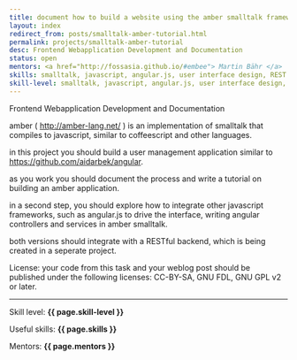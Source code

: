 ```yaml
---
title: document how to build a website using the amber smalltalk framework
layout: index
redirect_from: posts/smalltalk-amber-tutorial.html
permalink: projects/smalltalk-amber-tutorial
desc: Frontend Webapplication Development and Documentation
status: open
mentors: <a href="http://fossasia.github.io/#embee"> Martin Bähr </a>
skills: smalltalk, javascript, angular.js, user interface design, REST
skill-level: smalltalk, javascript, angular.js, user interface design, REST
---
```

Frontend Webapplication Development and Documentation

amber ( http://amber-lang.net/ ) is an implementation of smalltalk that compiles to javascript, similar to coffeescript and other languages.

in this project you should build a user management application similar to https://github.com/aidarbek/angular.

as you work you should document the process and write a tutorial on building an amber application.

in a second step, you should explore how to integrate other javascript frameworks, such as angular.js to drive the interface, writing angular controllers and services in amber smalltalk.

both versions should integrate with a RESTful backend, which is being created in a seperate project.

License: your code from this task and your weblog post should be published under the following licenses: CC-BY-SA, GNU FDL, GNU GPL v2 or later.

* * *

Skill level: **{{ page.skill-level }}**

Useful skills: **{{ page.skills }}**

Mentors: **{{ page.mentors }}**
